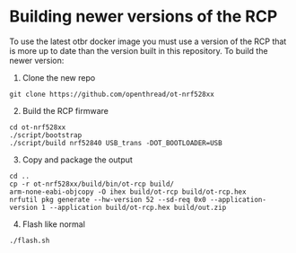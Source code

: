 Building newer versions of the RCP
==================================

To use the latest otbr docker image you must use a version of the RCP that is more up
to date than the version built in this repository. To build the newer version:

1) Clone the new repo

```
git clone https://github.com/openthread/ot-nrf528xx
```

2) Build the RCP firmware

```
cd ot-nrf528xx
./script/bootstrap
./script/build nrf52840 USB_trans -DOT_BOOTLOADER=USB
```

3) Copy and package the output

```
cd ..
cp -r ot-nrf528xx/build/bin/ot-rcp build/
arm-none-eabi-objcopy -O ihex build/ot-rcp build/ot-rcp.hex
nrfutil pkg generate --hw-version 52 --sd-req 0x0 --application-version 1 --application build/ot-rcp.hex build/out.zip
```

4) Flash like normal

```
./flash.sh
```
